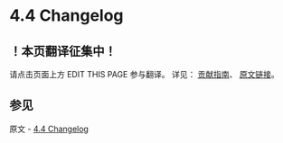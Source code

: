 # 4.4 Changelog

## ！本页翻译征集中！

请点击页面上方 EDIT THIS PAGE 参与翻译。
详见：
[贡献指南]( https://github.com/JinMuInfo/MongoDB-Manual-zh/blob/master/CONTRIBUTING.md )、
[原文链接](  https://docs.mongodb.com/manual/release-notes/4.4-changelog/  )。

## 参见

原文 - [4.4 Changelog]( https://docs.mongodb.com/manual/release-notes/4.4-changelog/ )

